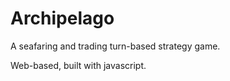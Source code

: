 # Archipelago
A seafaring and trading turn-based strategy game.
 
Web-based, built with javascript. 




































































































































































































